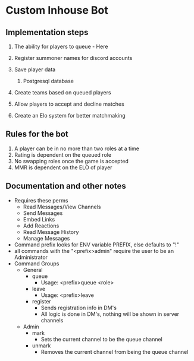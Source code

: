 # Custom Inhouse Bot

## Implementation steps

1. The ability for players to queue - Here
2. Register summoner names for discord accounts
3. Save player data
   1. Postgresql database

4. Create teams based on queued players
5. Allow players to accept and decline matches
6. Create an Elo system for better matchmaking

## Rules for the bot

1. A player can be in no more than two roles at a time
2. Rating is dependent on the queued role
3. No swapping roles once the game is accepted
4. MMR is dependent on the ELO of player

## Documentation and other notes

- Requires these perms
  - Read Messages/View Channels
  - Send Messages
  - Embed Links
  - Add Reactions
  - Read Message History
  - Manage Messages
- Command prefix looks for ENV variable PREFIX, else defaults to "!"
- all commands with the "\<prefix>admin" require the user to be an Administrator
- Command Groups
  - General
    - queue
      - Usage: \<prefix>queue \<role>
    - leave
      - Usage: \<prefix>leave
    - register
      - Sends registration info in DM's
      - All logic is done in DM's, nothing will be shown in server channels
  - Admin
    - mark
      - Sets the current channel to be the queue channel
    - unmark
      - Removes the current channel from being the queue channel
